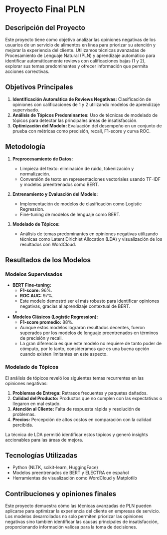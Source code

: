 # Proyecto Final PLN

## Descripción del Proyecto
Este proyecto tiene como objetivo analizar las opiniones negativas de los usuarios de un servicio de alimentos en línea para priorizar su atención y mejorar la experiencia del cliente. Utilizamos técnicas avanzadas de Procesamiento de Lenguaje Natural (PLN) y aprendizaje automático para identificar automáticamente reviews con calificaciones bajas (1 y 2), explorar sus temas predominantes y ofrecer información que permita acciones correctivas.

## Objetivos Principales
1. **Identificación Automática de Reviews Negativas:** Clasificación de opiniones con calificaciones de 1 y 2 utilizando modelos de aprendizaje supervisado.
2. **Análisis de Tópicos Predominantes:** Uso de técnicas de modelado de tópicos para detectar las principales áreas de insatisfacción.
3. **Optimización del Modelo:** Evaluación del desempeño en un conjunto de prueba con métricas como precisión, recall, F1-score y curva ROC.

## Metodología
1. **Preprocesamiento de Datos:**
   - Limpieza del texto: eliminación de ruido, tokenización y normalización.
   - Conversión de texto en representaciones vectoriales usando TF-IDF y modelos preentrenados como BERT.

2. **Entrenamiento y Evaluación del Modelo:**
   - Implementación de modelos de clasificación como Logistic Regression.
   - Fine-tuning de modelos de lenguaje como BERT.

3. **Modelado de Tópicos:**
   - Análisis de temas predominantes en opiniones negativas utilizando técnicas como Latent Dirichlet Allocation (LDA) y visualización de los resultados con WordCloud.

## Resultados de los Modelos
### Modelos Supervisados
- **BERT Fine-tuning:**
  - **F1-score:** 96%.
  - **ROC AUC:** 97%.
  - Este modelo demostró ser el más robusto para identificar opiniones negativas, gracias al aprendizaje contextual de BERT.
  - 
- **Modelos Clásicos (Logistic Regression):**
  - **F1-score promedio:** 88%.
  - Aunque estos modelos lograron resultados decentes, fueron superados por los modelos de lenguaje preentrenados en términos de precisión y recall.
  - La gran diferencia es que este modelo no requiere de tanto poder de cómputo, por lo tanto, consideramos que es una buena opción cuando existen limitantes en este aspecto. 

### Modelado de Tópicos
El análisis de tópicos reveló los siguientes temas recurrentes en las opiniones negativas:
1. **Problemas de Entrega:** Retrasos frecuentes y paquetes dañados.
2. **Calidad del Producto:** Productos que no cumplen con las expectativas o llegaron en mal estado.
3. **Atención al Cliente:** Falta de respuesta rápida y resolución de problemas.
4. **Precios:** Percepción de altos costos en comparación con la calidad percibida.

La técnica de LDA permitió identificar estos tópicos y generó insights accionables para las áreas de mejora.

## Tecnologías Utilizadas
- Python (NLTK, scikit-learn, HuggingFace)
- Modelos preentrenados de BERT y ELECTRA en español
- Herramientas de visualización como WordCloud y Matplotlib

## Contribuciones y opiniones finales
Este proyecto demuestra cómo las técnicas avanzadas de PLN pueden aplicarse para optimizar la experiencia del cliente en empresas de servicio. Los modelos desarrollados no solo permiten priorizar las opiniones negativas sino también identificar las causas principales de insatisfacción, proporcionando información valiosa para la toma de decisiones.
